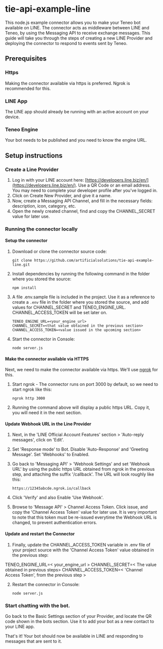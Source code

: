 # tie-api-example-line
This node.js example connector allows you to make your Teneo bot available on LINE. The connector acts as middleware between LINE and Teneo, by using the Messaging API to receive exchange messages. This guide will take you through the steps of creating a new LINE Provider and deploying the connector to respond to events sent by Teneo.


## Prerequisites
### Https
Making the connector available via https is preferred. Ngrok is recommended for this.

### LINE App
The LINE app should already be running with an active account on your device.

### Teneo Engine
Your bot needs to be published and you need to know the engine URL.


## Setup instructions
### Create a Line Provider
1. Log in with your LINE account here: [https://developers.line.biz/en/](https://developers.line.biz/en/). Use a QR Code or an email address. You may need to complete your developer profile after you've logged in.
2. Click on Create New Provider, and give it a name. 
3. Now, create a Messaging API Channel, and fill in the necessary fields: description, icon, category, etc. 
4. Open the newly created channel, find and copy the CHANNEL_SECRET value for later use.

### Running the connector locally
#### Setup the connector
1. Download or clone the connector source code:
    ```
    git clone https://github.com/artificialsolutions/tie-api-example-line.git
    ```
2. Install dependencies by running the following command in the folder where you stored the source:
    ```
    npm install
    ``` 
3. A file .env.sample file is included in the project. Use it as a reference to create a `.env` file in the folder where you stored the source, and add values for CHANNEL_SECRET and TENEO_ENGINE_URL. CHANNEL_ACCESS_TOKEN will be set later on.
    ```
    TENEO_ENGINE_URL=<your_engine_url>
    CHANNEL_SECRET=<that value obtained in the previous section>
    CHANNEL_ACCESS_TOKEN=<value issued in the upcoming section>
    ```
4. Start the connector in Console:
    ```
    node server.js
    ```

#### Make the connector available via HTTPS
Next, we need to make the connector available via https. We'll use [ngrok](https://ngrok.com) for this.

1. Start ngrok - The connector runs on port 3000 by default, so we need to start ngrok like this:
    ```
    ngrok http 3000
    ```
2. Running the command above will display a public https URL. Copy it, you will need it in the next section.


#### Update Webhook URL in the Line Provider
1. Next, in the 'LINE Official Account Features' section > 'Auto-reply messages', click on 'Edit'.
2. Set 'Response mode' to Bot. Disable 'Auto-Response' and 'Greeting Message'.
Set 'Webhooks' to Enabled. 
3. Go back to 'Messaging API' > 'Webhook Settings' and set 'Webhook URL' by using the public https URL obtained from ngrok in the previous step, and attaching the suffix '/callback'. The URL will look roughly like this:
    ```
    https://12345abcde.ngrok.io/callback
    ```

4. Click 'Verify' and also Enable 'Use Webhook'.

5. Browse to 'Message API' > Channel Access Token. Click issue, and copy the 'Channel Access Token' value for later use. 
It is very important to note that this token must be re-issued everytime the Webhook URL is changed, to prevent authentication errors.

#### Update and restart the Connector
1. Finally, update the CHANNEL_ACCESS_TOKEN variable in .env file of your project source with the 'Channel Access Token' value obtained in the previous step:

TENEO_ENGINE_URL=< your_engine_url >
CHANNEL_SECRET=< The value obtained in previous steps>
CHANNEL_ACCESS_TOKEN=< 'Channel Access Token', from the previous step >

2. Restart the connector in Console:
    ```
    node server.js
    ```

### Start chatting with the bot.
Go back to the Basic Settings section of your Provider, and locate the QR code shown in the bots section. Use it to add your bot as a new contact to your LINE app. 

That's it! Your bot should now be available in LINE and responding to messages that are sent to it.
